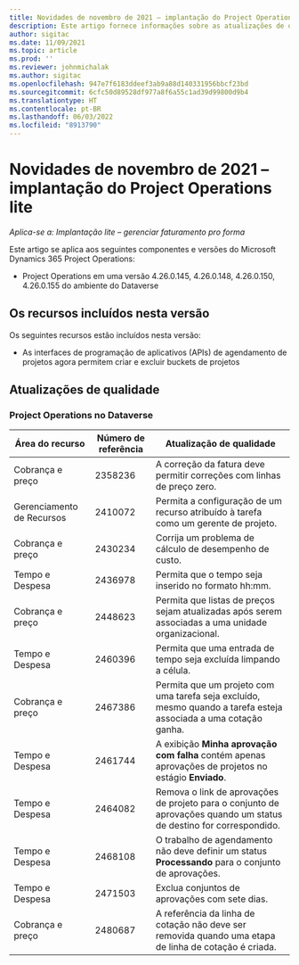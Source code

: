 ```yaml
---
title: Novidades de novembro de 2021 – implantação do Project Operations lite
description: Este artigo fornece informações sobre as atualizações de qualidade disponíveis na versão de novembro de 2021 da implantação lite do Project Operations.
author: sigitac
ms.date: 11/09/2021
ms.topic: article
ms.prod: ''
ms.reviewer: johnmichalak
ms.author: sigitac
ms.openlocfilehash: 947e7f6183ddeef3ab9a88d140331956bbcf23bd
ms.sourcegitcommit: 6cfc50d89528df977a8f6a55c1ad39d99800d9b4
ms.translationtype: HT
ms.contentlocale: pt-BR
ms.lasthandoff: 06/03/2022
ms.locfileid: "8913790"
---
```

# <a name="whats-new-november-2021---project-operations-lite-deployment"></a>Novidades de novembro de 2021 – implantação do Project Operations lite

_Aplica-se a: Implantação lite – gerenciar faturamento pro forma_

Este artigo se aplica aos seguintes componentes e versões do Microsoft Dynamics 365 Project Operations:

- Project Operations em uma versão 4.26.0.145, 4.26.0.148, 4.26.0.150, 4.26.0.155 do ambiente do Dataverse
  
## <a name="features-included-in-this-release"></a>Os recursos incluídos nesta versão

Os seguintes recursos estão incluídos nesta versão:

- As interfaces de programação de aplicativos (APIs) de agendamento de projetos agora permitem criar e excluir buckets de projetos

## <a name="quality-updates"></a>Atualizações de qualidade

### <a name="project-operations-in-dataverse"></a>Project Operations no Dataverse

| Área do recurso | Número de referência | Atualização de qualidade |
| --- | --- | --- |
| Cobrança e preço | 2358236 | A correção da fatura deve permitir correções com linhas de preço zero. |
| Gerenciamento de Recursos | 2410072 | Permita a configuração de um recurso atribuído à tarefa como um gerente de projeto. |
| Cobrança e preço | 2430234 | Corrija um problema de cálculo de desempenho de custo. |
| Tempo e Despesa | 2436978 | Permita que o tempo seja inserido no formato hh:mm. |
| Cobrança e preço | 2448623 | Permita que listas de preços sejam atualizadas após serem associadas a uma unidade organizacional. |
| Tempo e Despesa | 2460396 | Permita que uma entrada de tempo seja excluída limpando a célula. |
| Cobrança e preço | 2467386 | Permita que um projeto com uma tarefa seja excluído, mesmo quando a tarefa esteja associada a uma cotação ganha. |
| Tempo e Despesa | 2461744 | A exibição **Minha aprovação com falha** contém apenas aprovações de projetos no estágio **Enviado**. |
| Tempo e Despesa | 2464082 | Remova o link de aprovações de projeto para o conjunto de aprovações quando um status de destino for correspondido. |
| Tempo e Despesa | 2468108 | O trabalho de agendamento não deve definir um status **Processando** para o conjunto de aprovações. |
| Tempo e Despesa | 2471503 | Exclua conjuntos de aprovações com sete dias. |
| Cobrança e preço | 2480687 | A referência da linha de cotação não deve ser removida quando uma etapa de linha de cotação é criada. |
